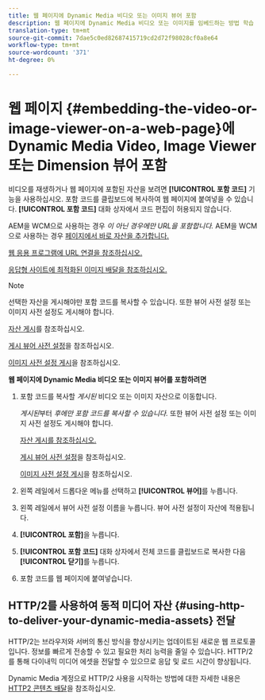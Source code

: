 ```yaml
---
title: 웹 페이지에 Dynamic Media 비디오 또는 이미지 뷰어 포함
description: 웹 페이지에 Dynamic Media 비디오 또는 이미지를 임베드하는 방법 학습
translation-type: tm+mt
source-git-commit: 7dae5c0ed82687415719cd2d72f98028cf0a8e64
workflow-type: tm+mt
source-wordcount: '371'
ht-degree: 0%

---
```



# 웹 페이지 {#embedding-the-video-or-image-viewer-on-a-web-page}에 Dynamic Media Video, Image Viewer 또는 Dimension 뷰어 포함

비디오를 재생하거나 웹 페이지에 포함된 자산을 보려면 **[!UICONTROL 포함 코드]** 기능을 사용하십시오. 포함 코드를 클립보드에 복사하여 웹 페이지에 붙여넣을 수 있습니다. **[!UICONTROL 포함 코드]** 대화 상자에서 코드 편집이 허용되지 않습니다.

AEM을 WCM으로 사용하는 경우 _이 아닌 경우에만 URL을 포함합니다._ AEM을 WCM으로 사용하는 경우 [페이지에서 바로 자산을 추가합니다.](adding-dynamic-media-assets-to-pages.md)

[웹 응용 프로그램에 URL 연결을 참조하십시오.](linking-urls-to-yourwebapplication.md)

[응답형 사이트에 최적화된 이미지 배달을 참조하십시오.](responsive-site.md)

>[!NOTE]
>
>선택한 자산을 게시해야만 포함 코드를 복사할 수 있습니다. 또한 뷰어 사전 설정 또는 이미지 사전 설정도 게시해야 합니다.
>
>[자산 게시](publishing-dynamicmedia-assets.md)를 참조하십시오.
>
>[게시 뷰어 사전 설정](managing-viewer-presets.md#publishing-viewer-presets)을 참조하십시오.
>
>[이미지 사전 설정 게시](managing-image-presets.md#publishing-image-presets)을 참조하십시오.

**웹 페이지에 Dynamic Media 비디오 또는 이미지 뷰어를 포함하려면**

1. 포함 코드를 복사할 *게시된* 비디오 또는 이미지 자산으로 이동합니다.

   *게시된*&#x200B;부터 *후에만 포함 코드를 복사할 수 있습니다.* 또한 뷰어 사전 설정 또는 이미지 사전 설정도 게시해야 합니다.

   [자산 게시를 참조하십시오.](publishing-dynamicmedia-assets.md)

   [게시 뷰어 사전 설정](managing-viewer-presets.md#publishing-viewer-presets)을 참조하십시오.

   [이미지 사전 설정 게시](managing-image-presets.md#publishing-image-presets)을 참조하십시오.

1. 왼쪽 레일에서 드롭다운 메뉴를 선택하고 **[!UICONTROL 뷰어]**&#x200B;를 누릅니다.
1. 왼쪽 레일에서 뷰어 사전 설정 이름을 누릅니다. 뷰어 사전 설정이 자산에 적용됩니다.
1. **[!UICONTROL 포함]**&#x200B;을 누릅니다.
1. **[!UICONTROL 포함 코드]** 대화 상자에서 전체 코드를 클립보드로 복사한 다음 **[!UICONTROL 닫기]**&#x200B;를 누릅니다.
1. 포함 코드를 웹 페이지에 붙여넣습니다.

## HTTP/2를 사용하여 동적 미디어 자산 {#using-http-to-deliver-your-dynamic-media-assets} 전달

HTTP/2는 브라우저와 서버의 통신 방식을 향상시키는 업데이트된 새로운 웹 프로토콜입니다. 정보를 빠르게 전송할 수 있고 필요한 처리 능력을 줄일 수 있습니다. HTTP/2를 통해 다이내믹 미디어 에셋을 전달할 수 있으므로 응답 및 로드 시간이 향상됩니다.

Dynamic Media 계정으로 HTTP/2 사용을 시작하는 방법에 대한 자세한 내용은 [HTTP2 콘텐츠 배달](http2faq.md)을 참조하십시오.
